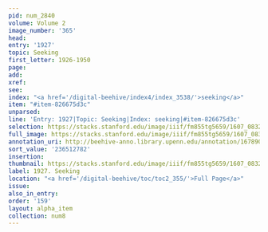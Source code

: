 ```yaml
---
pid: num_2840
volume: Volume 2
image_number: '365'
head:
entry: '1927'
topic: Seeking
first_letter: 1926-1950
page:
add:
xref:
see:
index: "<a href='/digital-beehive/index4/index_3538/'>seeking</a>"
item: "#item-826675d3c"
unparsed:
line: 'Entry: 1927|Topic: Seeking|Index: seeking|#item-826675d3c'
selection: https://stacks.stanford.edu/image/iiif/fm855tg5659/1607_0832/409,2782,2745,246/full/0/default.jpg
full_image: https://stacks.stanford.edu/image/iiif/fm855tg5659/1607_0832/full/full/0/default.jpg
annotation_uri: http://beehive-anno.library.upenn.edu/annotation/1678901752737
sort_value: '236512782'
insertion:
thumbnail: https://stacks.stanford.edu/image/iiif/fm855tg5659/1607_0832/409,2782,600,180/250,/0/default.jpg
label: 1927. Seeking
location: "<a href='/digital-beehive/toc/toc2_355/'>Full Page</a>"
issue:
also_in_entry:
order: '159'
layout: alpha_item
collection: num8
---
```

